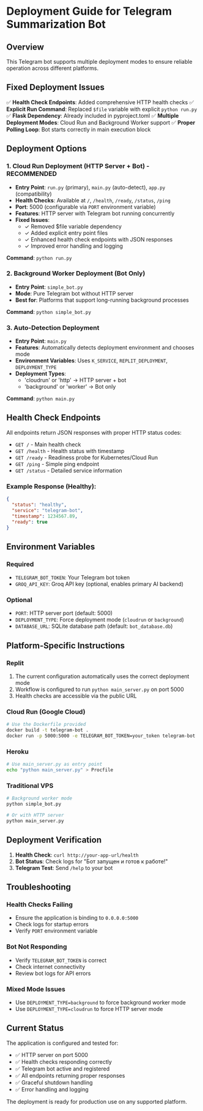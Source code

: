 # Deployment Guide for Telegram Summarization Bot

## Overview

This Telegram bot supports multiple deployment modes to ensure reliable operation across different platforms.

## Fixed Deployment Issues

✅ **Health Check Endpoints**: Added comprehensive HTTP health checks
✅ **Explicit Run Command**: Replaced `$file` variable with explicit `python run.py`
✅ **Flask Dependency**: Already included in pyproject.toml
✅ **Multiple Deployment Modes**: Cloud Run and Background Worker support
✅ **Proper Polling Loop**: Bot starts correctly in main execution block

## Deployment Options

### 1. Cloud Run Deployment (HTTP Server + Bot) - RECOMMENDED
- **Entry Point**: `run.py` (primary), `main.py` (auto-detect), `app.py` (compatibility)
- **Health Checks**: Available at `/`, `/health`, `/ready`, `/status`, `/ping`
- **Port**: 5000 (configurable via `PORT` environment variable)
- **Features**: HTTP server with Telegram bot running concurrently
- **Fixed Issues**: 
  - ✓ Removed $file variable dependency
  - ✓ Added explicit entry point files
  - ✓ Enhanced health check endpoints with JSON responses
  - ✓ Improved error handling and logging

**Command**: `python run.py`

### 2. Background Worker Deployment (Bot Only)
- **Entry Point**: `simple_bot.py`
- **Mode**: Pure Telegram bot without HTTP server
- **Best for**: Platforms that support long-running background processes

**Command**: `python simple_bot.py`

### 3. Auto-Detection Deployment
- **Entry Point**: `main.py`
- **Features**: Automatically detects deployment environment and chooses mode
- **Environment Variables**: Uses `K_SERVICE`, `REPLIT_DEPLOYMENT`, `DEPLOYMENT_TYPE`
- **Deployment Types**: 
  - 'cloudrun' or 'http' → HTTP server + bot
  - 'background' or 'worker' → Bot only

**Command**: `python main.py`

## Health Check Endpoints

All endpoints return JSON responses with proper HTTP status codes:

- `GET /` - Main health check
- `GET /health` - Health status with timestamp
- `GET /ready` - Readiness probe for Kubernetes/Cloud Run
- `GET /ping` - Simple ping endpoint
- `GET /status` - Detailed service information

### Example Response (Healthy):
```json
{
  "status": "healthy",
  "service": "telegram-bot",
  "timestamp": 1234567.89,
  "ready": true
}
```

## Environment Variables

### Required
- `TELEGRAM_BOT_TOKEN`: Your Telegram bot token
- `GROQ_API_KEY`: Groq API key (optional, enables primary AI backend)

### Optional
- `PORT`: HTTP server port (default: 5000)
- `DEPLOYMENT_TYPE`: Force deployment mode (`cloudrun` or `background`)
- `DATABASE_URL`: SQLite database path (default: `bot_database.db`)

## Platform-Specific Instructions

### Replit
1. The current configuration automatically uses the correct deployment mode
2. Workflow is configured to run `python main_server.py` on port 5000
3. Health checks are accessible via the public URL

### Cloud Run (Google Cloud)
```bash
# Use the Dockerfile provided
docker build -t telegram-bot .
docker run -p 5000:5000 -e TELEGRAM_BOT_TOKEN=your_token telegram-bot
```

### Heroku
```bash
# Use main_server.py as entry point
echo "python main_server.py" > Procfile
```

### Traditional VPS
```bash
# Background worker mode
python simple_bot.py

# Or with HTTP server
python main_server.py
```

## Deployment Verification

1. **Health Check**: `curl http://your-app-url/health`
2. **Bot Status**: Check logs for "Бот запущен и готов к работе!"
3. **Telegram Test**: Send `/help` to your bot

## Troubleshooting

### Health Checks Failing
- Ensure the application is binding to `0.0.0.0:5000`
- Check logs for startup errors
- Verify `PORT` environment variable

### Bot Not Responding
- Verify `TELEGRAM_BOT_TOKEN` is correct
- Check internet connectivity
- Review bot logs for API errors

### Mixed Mode Issues
- Use `DEPLOYMENT_TYPE=background` to force background worker mode
- Use `DEPLOYMENT_TYPE=cloudrun` to force HTTP server mode

## Current Status

The application is configured and tested for:
- ✅ HTTP server on port 5000
- ✅ Health checks responding correctly
- ✅ Telegram bot active and registered
- ✅ All endpoints returning proper responses
- ✅ Graceful shutdown handling
- ✅ Error handling and logging

The deployment is ready for production use on any supported platform.